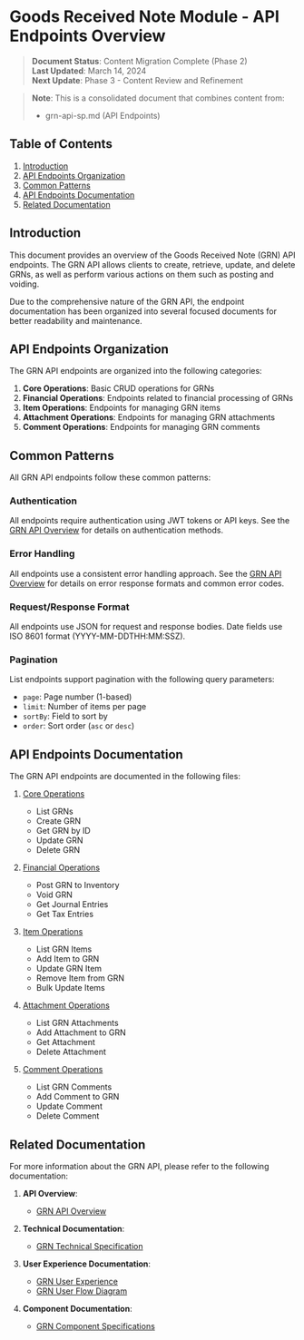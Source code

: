 # Goods Received Note Module - API Endpoints Overview

> **Document Status**: Content Migration Complete (Phase 2)  
> **Last Updated**: March 14, 2024  
> **Next Update**: Phase 3 - Content Review and Refinement

> **Note**: This is a consolidated document that combines content from:
> - grn-api-sp.md (API Endpoints)

## Table of Contents
1. [Introduction](#introduction)
2. [API Endpoints Organization](#api-endpoints-organization)
3. [Common Patterns](#common-patterns)
4. [API Endpoints Documentation](#api-endpoints-documentation)
5. [Related Documentation](#related-documentation)

## Introduction

This document provides an overview of the Goods Received Note (GRN) API endpoints. The GRN API allows clients to create, retrieve, update, and delete GRNs, as well as perform various actions on them such as posting and voiding.

Due to the comprehensive nature of the GRN API, the endpoint documentation has been organized into several focused documents for better readability and maintenance.

## API Endpoints Organization

The GRN API endpoints are organized into the following categories:

1. **Core Operations**: Basic CRUD operations for GRNs
2. **Financial Operations**: Endpoints related to financial processing of GRNs
3. **Item Operations**: Endpoints for managing GRN items
4. **Attachment Operations**: Endpoints for managing GRN attachments
5. **Comment Operations**: Endpoints for managing GRN comments

## Common Patterns

All GRN API endpoints follow these common patterns:

### Authentication

All endpoints require authentication using JWT tokens or API keys. See the [GRN API Overview](./GRN-API-Overview.md) for details on authentication methods.

### Error Handling

All endpoints use a consistent error handling approach. See the [GRN API Overview](./GRN-API-Overview.md) for details on error response formats and common error codes.

### Request/Response Format

All endpoints use JSON for request and response bodies. Date fields use ISO 8601 format (YYYY-MM-DDTHH:MM:SSZ).

### Pagination

List endpoints support pagination with the following query parameters:
- `page`: Page number (1-based)
- `limit`: Number of items per page
- `sortBy`: Field to sort by
- `order`: Sort order (`asc` or `desc`)

## API Endpoints Documentation

The GRN API endpoints are documented in the following files:

1. [Core Operations](./GRN-API-Endpoints-Core.md)
   - List GRNs
   - Create GRN
   - Get GRN by ID
   - Update GRN
   - Delete GRN

2. [Financial Operations](./GRN-API-Endpoints-Financial.md)
   - Post GRN to Inventory
   - Void GRN
   - Get Journal Entries
   - Get Tax Entries

3. [Item Operations](./GRN-API-Endpoints-Items.md)
   - List GRN Items
   - Add Item to GRN
   - Update GRN Item
   - Remove Item from GRN
   - Bulk Update Items

4. [Attachment Operations](./GRN-API-Endpoints-Attachments.md)
   - List GRN Attachments
   - Add Attachment to GRN
   - Get Attachment
   - Delete Attachment

5. [Comment Operations](./GRN-API-Endpoints-Comments.md)
   - List GRN Comments
   - Add Comment to GRN
   - Update Comment
   - Delete Comment

## Related Documentation

For more information about the GRN API, please refer to the following documentation:

1. **API Overview**:
   - [GRN API Overview](./GRN-API-Overview.md)

2. **Technical Documentation**:
   - [GRN Technical Specification](./GRN-Technical-Specification.md)

3. **User Experience Documentation**:
   - [GRN User Experience](./GRN-User-Experience.md)
   - [GRN User Flow Diagram](./GRN-User-Flow-Diagram.md)

4. **Component Documentation**:
   - [GRN Component Specifications](./GRN-Component-Specifications.md) 